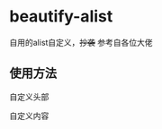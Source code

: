 # beautify-alist
自用的alist自定义，~~抄袭~~ 参考自各位大佬

## 使用方法
自定义头部
<link href="https://cdn.jsdelivr.net/gh/Yinhono/beautify-alist@latest/aliststylev8.css" rel="stylesheet" type="text/css">  

自定义内容
<div id="custom-footer"></div>
<script>
    fetch('https://cdn.jsdelivr.net/gh/Yinhono/beautify-alist@latest/pagev2.html')
        .then(response => response.text())
        .then(data => document.getElementById('custom-footer').innerHTML = data);
</script>
